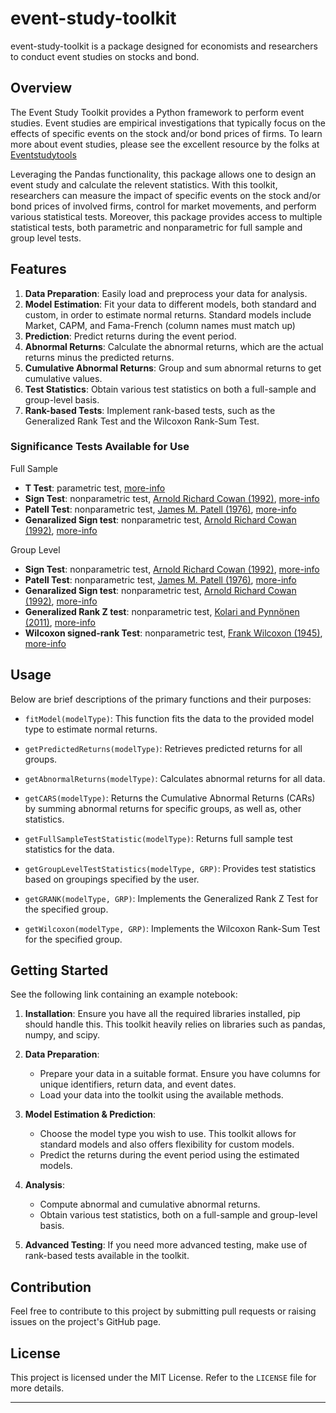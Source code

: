 # event-study-toolkit
event-study-toolkit is a package designed for economists and researchers to conduct event studies on stocks and bond. 

## Overview

The Event Study Toolkit provides a Python framework to perform event studies. Event studies are empirical investigations that typically focus on the effects of specific events on the stock and/or bond prices of firms. To learn more about event studies, please see the excellent resource by the folks at [Eventstudytools](https://www.eventstudytools.com/introduction-event-study-methodology)

Leveraging the Pandas functionality, this package allows one to design an event study and calculate the relevent statistics. With this toolkit, researchers can measure the impact of specific events on the stock and/or bond prices of involved firms, control for market movements, and perform various statistical tests. Moreover, this package provides access to multiple statistical tests, both parametric and nonparametric for full sample and group level tests.


## Features

1. **Data Preparation**: Easily load and preprocess your data for analysis.
2. **Model Estimation**: Fit your data to different models, both standard and custom, in order to estimate normal returns. Standard models include Market, CAPM, and Fama-French (column names must match up)
3. **Prediction**: Predict returns during the event period.
4. **Abnormal Returns**: Calculate the abnormal returns, which are the actual returns minus the predicted returns.
5. **Cumulative Abnormal Returns**: Group and sum abnormal returns to get cumulative values.
6. **Test Statistics**: Obtain various test statistics on both a full-sample and group-level basis.
7. **Rank-based Tests**: Implement rank-based tests, such as the Generalized Rank Test and the Wilcoxon Rank-Sum Test.

### Significance Tests Available for Use

Full Sample
 - **T Test**: parametric test, [more-info](https://www.eventstudytools.com/significance-tests#t-test)
 - **Sign Test**: nonparametric test, [Arnold Richard Cowan (1992)](https://link.springer.com/article/10.1007/BF00939016), [more-info](https://www.eventstudytools.com/significance-tests#SIGN)
 - **Patell Test**: nonparametric test, [James M. Patell (1976)](https://www.jstor.org/stable/2490543), [more-info](https://www.eventstudytools.com/significance-tests#Patell)
 - **Genaralized Sign test**: nonparametric test, [Arnold Richard Cowan (1992)](https://link.springer.com/article/10.1007/BF00939016), [more-info](https://www.eventstudytools.com/significance-tests#GSIGN)

 Group Level
 - **Sign Test**: nonparametric test, [Arnold Richard Cowan (1992)](https://link.springer.com/article/10.1007/BF00939016), [more-info](https://www.eventstudytools.com/significance-tests#SIGN)
 - **Patell Test**: nonparametric test, [James M. Patell (1976)](https://www.jstor.org/stable/2490543), [more-info](https://www.eventstudytools.com/significance-tests#Patell)
 - **Genaralized Sign test**: nonparametric test, [Arnold Richard Cowan (1992)](https://link.springer.com/article/10.1007/BF00939016), [more-info](https://www.eventstudytools.com/significance-tests#GSIGN)
 - **Generalized Rank Z test**: nonparametric test, [Kolari and Pynnönen (2011)](https://www.sciencedirect.com/science/article/pii/S0927539811000624), [more-info](https://www.eventstudytools.com/significance-tests#GRANKZ)
 - **Wilcoxon signed-rank Test**: nonparametric test, [Frank Wilcoxon (1945)](http://webspace.ship.edu/pgmarr/Geo441/Readings/Wilcoxon%201945%20-%20Individual%20Comparisons%20by%20Ranking%20Methods.pdf), [more-info](https://www.eventstudytools.com/significance-tests#wilcoxon)

## Usage

Below are brief descriptions of the primary functions and their purposes:

- `fitModel(modelType)`: This function fits the data to the provided model type to estimate normal returns.
  
- `getPredictedReturns(modelType)`: Retrieves predicted returns for all groups.
  
- `getAbnormalReturns(modelType)`: Calculates abnormal returns for all data.
  
- `getCARS(modelType)`: Returns the Cumulative Abnormal Returns (CARs) by summing abnormal returns for specific groups, as well as, other statistics.
  
- `getFullSampleTestStatistic(modelType)`: Returns full sample test statistics for the data.
  
- `getGroupLevelTestStatistics(modelType, GRP)`: Provides test statistics based on groupings specified by the user.

- `getGRANK(modelType, GRP)`: Implements the Generalized Rank Z Test for the specified group.
  
- `getWilcoxon(modelType, GRP)`: Implements the Wilcoxon Rank-Sum Test for the specified group.

## Getting Started

See the following link containing an example notebook:

1. **Installation**:
    Ensure you have all the required libraries installed, pip should handle this. This toolkit heavily relies on libraries such as pandas, numpy, and scipy.

2. **Data Preparation**:
    - Prepare your data in a suitable format. Ensure you have columns for unique identifiers, return data, and event dates.
    - Load your data into the toolkit using the available methods.
    
3. **Model Estimation & Prediction**:
    - Choose the model type you wish to use. This toolkit allows for standard models and also offers flexibility for custom models.
    - Predict the returns during the event period using the estimated models.

4. **Analysis**:
    - Compute abnormal and cumulative abnormal returns.
    - Obtain various test statistics, both on a full-sample and group-level basis.

5. **Advanced Testing**:
    If you need more advanced testing, make use of rank-based tests available in the toolkit.

## Contribution

Feel free to contribute to this project by submitting pull requests or raising issues on the project's GitHub page.

## License

This project is licensed under the MIT License. Refer to the `LICENSE` file for more details.

---
